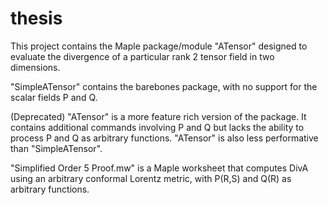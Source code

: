# thesis
This project contains the Maple package/module "ATensor" designed to evaluate the divergence of a particular rank 2 tensor field in two dimensions.

"SimpleATensor" contains the barebones package, with no support for the scalar fields P and Q.

(Deprecated) "ATensor" is a more feature rich version of the package. It contains additional commands involving P and Q but lacks the ability to process P and Q as arbitrary functions. "ATensor" is also less performative than "SimpleATensor".

"Simplified Order 5 Proof.mw" is a Maple worksheet that computes DivA using an arbitrary conformal Lorentz metric, with P(R,S) and Q(R) as arbitrary functions.
